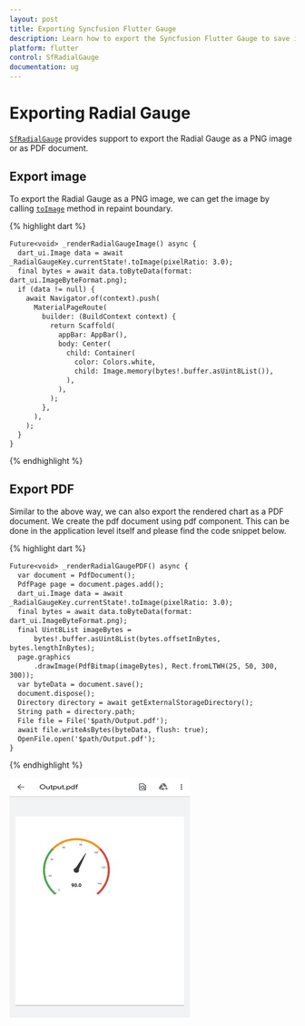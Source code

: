 ```yaml
---
layout: post
title: Exporting Syncfusion Flutter Gauge
description: Learn how to export the Syncfusion Flutter Gauge to save it locally as image or PDF for further use.
platform: flutter
control: SfRadialGauge
documentation: ug
---
```


# Exporting Radial Gauge

[`SfRadialGauge`](https://pub.dev/documentation/syncfusion_flutter_gauges/latest/gauges/SfRadialGauge-class.html) provides support to export the Radial Gauge as a PNG image or as PDF document.

## Export image

To export the Radial Gauge as a PNG image, we can get the image by calling [`toImage`](https://api.flutter.dev/flutter/rendering/RenderRepaintBoundary/toImage.html) method in repaint boundary.

{% highlight dart %} 

    Future<void> _renderRadialGaugeImage() async {
      dart_ui.Image data = await _RadialGaugeKey.currentState!.toImage(pixelRatio: 3.0);
      final bytes = await data.toByteData(format: dart_ui.ImageByteFormat.png);
      if (data != null) {
        await Navigator.of(context).push(
          MaterialPageRoute(
            builder: (BuildContext context) {
              return Scaffold(
                appBar: AppBar(),
                body: Center(
                  child: Container(
                    color: Colors.white,
                    child: Image.memory(bytes!.buffer.asUint8List()),
                  ),
                ),
              );
            },
          ),
        );
      }
    }

  {% endhighlight %}

## Export PDF

Similar to the above way, we can also export the rendered chart as a PDF document. We create the pdf document using pdf component. This can be done in the application level itself and please find the code snippet below.

{% highlight dart %} 

    Future<void> _renderRadialGaugePDF() async {
      var document = PdfDocument();
      PdfPage page = document.pages.add();
      dart_ui.Image data = await _RadialGaugeKey.currentState!.toImage(pixelRatio: 3.0);
      final bytes = await data.toByteData(format: dart_ui.ImageByteFormat.png);
      final Uint8List imageBytes =
          bytes!.buffer.asUint8List(bytes.offsetInBytes, bytes.lengthInBytes);
      page.graphics
          .drawImage(PdfBitmap(imageBytes), Rect.fromLTWH(25, 50, 300, 300));
      var byteData = document.save();
      document.dispose();
      Directory directory = await getExternalStorageDirectory();
      String path = directory.path;
      File file = File('$path/Output.pdf');
      await file.writeAsBytes(byteData, flush: true);
      OpenFile.open('$path/Output.pdf');
    } 

  {% endhighlight %}
  
  ![pdf_export](images\export-radial-gauge\export-radial-gauge.jpg)